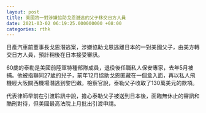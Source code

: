 ```yaml
---
layout: post
title: 美國將一對涉嫌協助戈恩潛逃的父子移交日方人員
date: 2021-03-02 06:19:25.000000000 +08:00
categories: rthk
---
```


日產汽車前董事長戈恩潛逃案，涉嫌協助戈恩逃離日本的一對美國父子，由美方轉交日方人員，預計稍後在日本接受審訊。

60歲的泰勒是美國前陸軍特種部隊成員，退役後任職私人保安專家，去年5月被捕。他被指聯同27歲的兒子，前年12月協助戈恩匿藏在一個盒入面，再以私人飛機經大阪關西機場潛逃到黎巴嫩。檢察官說，泰勒父子收取了130萬美元的款項。

代表律師早前在引渡聆訊中說，擔心泰勒父子被送到日本後，面臨無休止的審訊和酷刑對待，但美國最高法院上月批出引渡申請。
